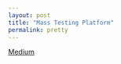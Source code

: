 ```yaml
---
layout: post
title: "Mass Testing Platform"
permalink: pretty
---
```


[Medium](https://medium.com/rocket-mortgage-technology-blog/announcing-mass-testing-platform-an-open-source-covid-19-drive-through-testing-platform-and-593d49a318)
